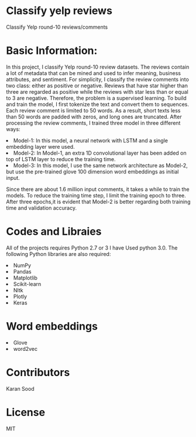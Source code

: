 # Classify yelp reviews
Classify Yelp round-10 reviews/comments


# Basic Information:

In this project, I classify Yelp round-10 review datasets. The reviews contain a lot of metadata that can be mined and used to infer meaning, business attributes, and sentiment. For simplicity, I classify the review comments into two class: either as positive or negative. Reviews that have star higher than three are regarded as positive while the reviews with star less than or equal to 3 are negative. Therefore, the problem is a supervised learning. To build and train the model, I first tokenize the text and convert them to sequences. Each review comment is limited to 50 words. As a result, short texts less than 50 words are padded with zeros, and long ones are truncated. After processing the review comments, I trained three model in three different ways: 

<li> Model-1: In this model, a neural network with LSTM and a single embedding layer were used. 
<li> Model-2: In Model-1, an extra 1D convolutional layer has been added on top of LSTM layer to reduce the training time.
<li> Model-3:  In this model, I use the same network architecture as Model-2, but use the pre-trained glove 100 dimension word embeddings as initial input.

Since there are about 1.6 million input comments, it takes a while to train the models. To reduce the training time step, I limit the training epoch to three. After three epochs,it is evident that Model-2 is better regarding both training time and validation accuracy.

# Codes and Libraies

All of the projects requires Python 2.7 or 3 I have Used python 3.0. The following Python libraries are also required:

<li> NumPy
<li> Pandas
<li> Matplotlib
<li> Scikit-learn
<li> Nltk
<li> Plotly
<li> Keras

# Word embeddings
<li> Glove
<li> word2vec

# Contributors
Karan Sood

# License
MIT
